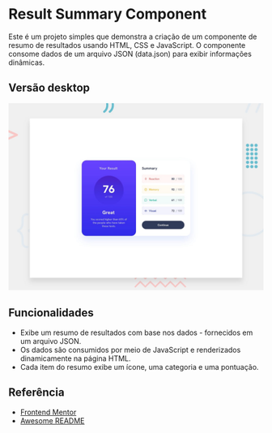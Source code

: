 
# Result Summary Component


Este é um projeto simples que demonstra a criação de um componente de resumo de resultados usando HTML, CSS e JavaScript. O componente consome dados de um arquivo JSON (data.json) para exibir informações dinâmicas.
 ## Versão desktop
![Design preview for the Results summary component coding challenge](./design/desktop-preview.jpg)

## Funcionalidades

- Exibe um resumo de resultados com base nos dados - fornecidos em um arquivo JSON.
- Os dados são consumidos por meio de JavaScript e renderizados dinamicamente na página HTML.
- Cada item do resumo exibe um ícone, uma categoria e uma pontuação.


## Referência

 - [Frontend Mentor](https://www.frontendmentor.io/challenges/results-summary-component-CE_K6s0maV)
 - [Awesome README](https://github.com/matiassingers/awesome-readme)


